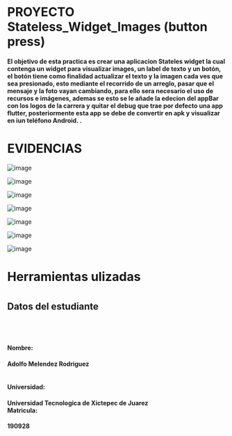 # PROYECTO Stateless_Widget_Images (button press)

<h4>El objetivo de esta  practica es crear una aplicacion Stateles widget la cual contenga un widget para visualizar images, un label de texto y un botón, el botón tiene como finalidad actualizar el texto y la imagen cada ves que sea presionado, esto mediante el recorrido de un arreglo, pasar que el mensaje y la foto vayan cambiando, para ello sera necesario el uso de recursos e imágenes, ademas se esto se le añade la edecion del appBar con los logos de la carrera y quitar el debug que trae por defecto una app flutter, posteriormente esta app se debe de convertir en apk y visualizar en iun teléfono Android.
.<h4>

# EVIDENCIAS

![image](https://user-images.githubusercontent.com/100882800/195767394-3a991c63-ece7-4336-80d5-902591ef23d5.png)

![image](https://user-images.githubusercontent.com/100882800/195768144-29ef5d74-6993-43d9-8dfe-6af889d88e2f.png)

![image](https://user-images.githubusercontent.com/100882800/195768165-c98af6d8-5ee6-4ba3-b231-e609be2f34f7.png)

![image](https://user-images.githubusercontent.com/100882800/195768235-8e20290f-9000-4629-9cfa-8bf05f2f0738.png)

![image](https://user-images.githubusercontent.com/100882800/195768256-1e9095c2-d705-41d4-aacf-9933e5eabe1e.png)

![image](https://user-images.githubusercontent.com/100882800/195768297-25c39266-6e18-47dd-ace3-f871303bbc66.png)
   
![image](https://user-images.githubusercontent.com/100882800/195768331-af4257da-9cb6-49e6-ae3c-4d5ae430ae1f.png)


   


<h1>Herramientas ulizadas<h1>


<h2>Datos del estudiante<h2>
<br>
<h4>Nombre:<h4> Adolfo Melendez Rodriguez<br><h4><br>
   Universidad:<h4> Universidad Tecnologica de Xictepec de Juarez<br>
  Matricula:<h4> 190928<br>
